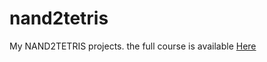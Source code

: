 # nand2tetris
My NAND2TETRIS projects.
the full course is available [Here](https://www.nand2tetris.org/)